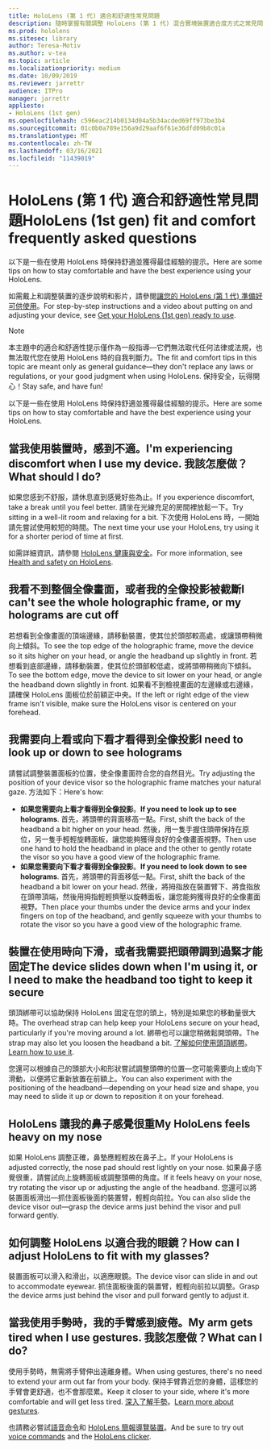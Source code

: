 ```yaml
---
title: HoloLens (第 1 代) 適合和舒適性常見問題
description: 隨時掌握有關調整 HoloLens (第 1 代) 混合實境裝置適合度方式之常見問題解答的最新資訊。
ms.prod: hololens
ms.sitesec: library
author: Teresa-Motiv
ms.author: v-tea
ms.topic: article
ms.localizationpriority: medium
ms.date: 10/09/2019
ms.reviewer: jarrettr
audience: ITPro
manager: jarrettr
appliesto:
- HoloLens (1st gen)
ms.openlocfilehash: c596eac214b0134d04a5b34acded69ff973be3b4
ms.sourcegitcommit: 01c0b0a789e156a9d29aaf6f61e36dfd09b8c01a
ms.translationtype: MT
ms.contentlocale: zh-TW
ms.lasthandoff: 03/16/2021
ms.locfileid: "11439019"
---
```

# <a name="hololens-1st-gen-fit-and-comfort-frequently-asked-questions"></a><span data-ttu-id="b7737-103">HoloLens (第 1 代) 適合和舒適性常見問題</span><span class="sxs-lookup"><span data-stu-id="b7737-103">HoloLens (1st gen) fit and comfort frequently asked questions</span></span>

<span data-ttu-id="b7737-104">以下是一些在使用 HoloLens 時保持舒適並獲得最佳經驗的提示。</span><span class="sxs-lookup"><span data-stu-id="b7737-104">Here are some tips on how to stay comfortable and have the best experience using your HoloLens.</span></span>

<span data-ttu-id="b7737-105">如需戴上和調整裝置的逐步說明和影片，請參閱[讓您的 HoloLens (第 1 代) 準備好可供使用](hololens1-setup.md)。</span><span class="sxs-lookup"><span data-stu-id="b7737-105">For step-by-step instructions and a video about putting on and adjusting your device, see [Get your HoloLens (1st gen) ready to use](hololens1-setup.md).</span></span>

> [!NOTE]
> <span data-ttu-id="b7737-106">本主題中的適合和舒適性提示僅作為一般指導&mdash;它們無法取代任何法律或法規，也無法取代您在使用 HoloLens 時的自我判斷力。</span><span class="sxs-lookup"><span data-stu-id="b7737-106">The fit and comfort tips in this topic are meant only as general guidance&mdash;they don't replace any laws or regulations, or your good judgment when using HoloLens.</span></span> <span data-ttu-id="b7737-107">保持安全，玩得開心！</span><span class="sxs-lookup"><span data-stu-id="b7737-107">Stay safe, and have fun!</span></span>

<span data-ttu-id="b7737-108">以下是一些在使用 HoloLens 時保持舒適並獲得最佳經驗的提示。</span><span class="sxs-lookup"><span data-stu-id="b7737-108">Here are some tips on how to stay comfortable and have the best experience using your HoloLens.</span></span>

## <a name="im-experiencing-discomfort-when-i-use-my-device-what-should-i-do"></a><span data-ttu-id="b7737-109">當我使用裝置時，感到不適。</span><span class="sxs-lookup"><span data-stu-id="b7737-109">I'm experiencing discomfort when I use my device.</span></span> <span data-ttu-id="b7737-110">我該怎麼做？</span><span class="sxs-lookup"><span data-stu-id="b7737-110">What should I do?</span></span>

<span data-ttu-id="b7737-111">如果您感到不舒服，請休息直到感覺好些為止。</span><span class="sxs-lookup"><span data-stu-id="b7737-111">If you experience discomfort, take a break until you feel better.</span></span> <span data-ttu-id="b7737-112">請坐在光線充足的房間裡放鬆一下。</span><span class="sxs-lookup"><span data-stu-id="b7737-112">Try sitting in a well-lit room and relaxing for a bit.</span></span> <span data-ttu-id="b7737-113">下次使用 HoloLens 時，一開始請先嘗試使用較短的時間。</span><span class="sxs-lookup"><span data-stu-id="b7737-113">The next time your use your HoloLens, try using it for a shorter period of time at first.</span></span>

<span data-ttu-id="b7737-114">如需詳細資訊，請參閱 [HoloLens 健康與安全](https://go.microsoft.com/fwlink/p/?LinkId=746661)。</span><span class="sxs-lookup"><span data-stu-id="b7737-114">For more information, see [Health and safety on HoloLens](https://go.microsoft.com/fwlink/p/?LinkId=746661).</span></span>

## <a name="i-cant-see-the-whole-holographic-frame-or-my-holograms-are-cut-off"></a><span data-ttu-id="b7737-115">我看不到整個全像畫面，或者我的全像投影被截斷</span><span class="sxs-lookup"><span data-stu-id="b7737-115">I can't see the whole holographic frame, or my holograms are cut off</span></span>

<span data-ttu-id="b7737-116">若想看到全像畫面的頂端邊緣，請移動裝置，使其位於頭部較高處，或讓頭帶稍微向上傾斜。</span><span class="sxs-lookup"><span data-stu-id="b7737-116">To see the top edge of the holographic frame, move the device so it sits higher on your head, or angle the headband up slightly in front.</span></span> <span data-ttu-id="b7737-117">若想看到底部邊緣，請移動裝置，使其位於頭部較低處，或將頭帶稍微向下傾斜。</span><span class="sxs-lookup"><span data-stu-id="b7737-117">To see the bottom edge, move the device to sit lower on your head, or angle the headband down slightly in front.</span></span> <span data-ttu-id="b7737-118">如果看不到檢視畫面的左邊緣或右邊緣，請確保 HoloLens 面板位於前額正中央。</span><span class="sxs-lookup"><span data-stu-id="b7737-118">If the left or right edge of the view frame isn't visible, make sure the HoloLens visor is centered on your forehead.</span></span>

## <a name="i-need-to-look-up-or-down-to-see-holograms"></a><span data-ttu-id="b7737-119">我需要向上看或向下看才看得到全像投影</span><span class="sxs-lookup"><span data-stu-id="b7737-119">I need to look up or down to see holograms</span></span>

<span data-ttu-id="b7737-120">請嘗試調整裝置面板的位置，使全像畫面符合您的自然目光。</span><span class="sxs-lookup"><span data-stu-id="b7737-120">Try adjusting the position of your device visor so the holographic frame matches your natural gaze.</span></span> <span data-ttu-id="b7737-121">方法如下：</span><span class="sxs-lookup"><span data-stu-id="b7737-121">Here's how:</span></span>

- <span data-ttu-id="b7737-122">**如果您需要向上看才看得到全像投影**。</span><span class="sxs-lookup"><span data-stu-id="b7737-122">**If you need to look up to see holograms**.</span></span> <span data-ttu-id="b7737-123">首先，將頭帶的背面移高一點。</span><span class="sxs-lookup"><span data-stu-id="b7737-123">First, shift the back of the headband a bit higher on your head.</span></span> <span data-ttu-id="b7737-124">然後，用一隻手握住頭帶保持在原位，另一隻手輕輕旋轉面板，讓您能夠獲得良好的全像畫面視野。</span><span class="sxs-lookup"><span data-stu-id="b7737-124">Then use one hand to hold the headband in place and the other to gently rotate the visor so you have a good view of the holographic frame.</span></span>
- <span data-ttu-id="b7737-125">**如果您需要向下看才看得到全像投影**。</span><span class="sxs-lookup"><span data-stu-id="b7737-125">**If you need to look down to see holograms**.</span></span> <span data-ttu-id="b7737-126">首先，將頭帶的背面移低一點。</span><span class="sxs-lookup"><span data-stu-id="b7737-126">First, shift the back of the headband a bit lower on your head.</span></span> <span data-ttu-id="b7737-127">然後，將拇指放在裝置臂下、將食指放在頭帶頂端，然後用拇指輕輕擠壓以旋轉面板，讓您能夠獲得良好的全像畫面視野。</span><span class="sxs-lookup"><span data-stu-id="b7737-127">Then place your thumbs under the device arms and your index fingers on top of the headband, and gently squeeze with your thumbs to rotate the visor so you have a good view of the holographic frame.</span></span>

## <a name="the-device-slides-down-when-im-using-it-or-i-need-to-make-the-headband-too-tight-to-keep-it-secure"></a><span data-ttu-id="b7737-128">裝置在使用時向下滑，或者我需要把頭帶調到過緊才能固定</span><span class="sxs-lookup"><span data-stu-id="b7737-128">The device slides down when I'm using it, or I need to make the headband too tight to keep it secure</span></span>

<span data-ttu-id="b7737-129">頭頂綁帶可以協助保持 HoloLens 固定在您的頭上，特別是如果您的移動量很大時。</span><span class="sxs-lookup"><span data-stu-id="b7737-129">The overhead strap can help keep your HoloLens secure on your head, particularly if you're moving around a lot.</span></span> <span data-ttu-id="b7737-130">綁帶也可以讓您稍微鬆開頭帶。</span><span class="sxs-lookup"><span data-stu-id="b7737-130">The strap may also let you loosen the headband a bit.</span></span> <span data-ttu-id="b7737-131">[了解如何使用頭頂綁帶](hololens1-setup.md#adjust-fit)。</span><span class="sxs-lookup"><span data-stu-id="b7737-131">[Learn how to use it](hololens1-setup.md#adjust-fit).</span></span>

<span data-ttu-id="b7737-132">您還可以根據自己的頭部大小和形狀嘗試調整頭帶的位置&mdash;您可能需要向上或向下滑動，以便將它重新放置在前額上。</span><span class="sxs-lookup"><span data-stu-id="b7737-132">You can also experiment with the positioning of the headband&mdash;depending on your head size and shape, you may need to slide it up or down to reposition it on your forehead.</span></span>

## <a name="my-hololens-feels-heavy-on-my-nose"></a><span data-ttu-id="b7737-133">HoloLens 讓我的鼻子感覺很重</span><span class="sxs-lookup"><span data-stu-id="b7737-133">My HoloLens feels heavy on my nose</span></span>

<span data-ttu-id="b7737-134">如果 HoloLens 調整正確，鼻墊應輕輕放在鼻子上。</span><span class="sxs-lookup"><span data-stu-id="b7737-134">If your HoloLens is adjusted correctly, the nose pad should rest lightly on your nose.</span></span> <span data-ttu-id="b7737-135">如果鼻子感覺很重，請嘗試向上旋轉面板或調整頭帶的角度。</span><span class="sxs-lookup"><span data-stu-id="b7737-135">If it feels heavy on your nose, try rotating the visor up or adjusting the angle of the headband.</span></span> <span data-ttu-id="b7737-136">您還可以將裝置面板滑出&mdash;抓住面板後面的裝置臂，輕輕向前拉。</span><span class="sxs-lookup"><span data-stu-id="b7737-136">You can also slide the device visor out&mdash;grasp the device arms just behind the visor and pull forward gently.</span></span>

## <a name="how-can-i-adjust-hololens-to-fit-with-my-glasses"></a><span data-ttu-id="b7737-137">如何調整 HoloLens 以適合我的眼鏡？</span><span class="sxs-lookup"><span data-stu-id="b7737-137">How can I adjust HoloLens to fit with my glasses?</span></span>

<span data-ttu-id="b7737-138">裝置面板可以滑入和滑出，以適應眼鏡。</span><span class="sxs-lookup"><span data-stu-id="b7737-138">The device visor can slide in and out to accommodate eyewear.</span></span> <span data-ttu-id="b7737-139">抓住面板後面的裝置臂，輕輕向前拉以調整。</span><span class="sxs-lookup"><span data-stu-id="b7737-139">Grasp the device arms just behind the visor and pull forward gently to adjust it.</span></span>

## <a name="my-arm-gets-tired-when-i-use-gestures-what-can-i-do"></a><span data-ttu-id="b7737-140">當我使用手勢時，我的手臂感到疲倦。</span><span class="sxs-lookup"><span data-stu-id="b7737-140">My arm gets tired when I use gestures.</span></span> <span data-ttu-id="b7737-141">我該怎麼做？</span><span class="sxs-lookup"><span data-stu-id="b7737-141">What can I do?</span></span>

<span data-ttu-id="b7737-142">使用手勢時，無需將手臂伸出遠離身體。</span><span class="sxs-lookup"><span data-stu-id="b7737-142">When using gestures, there's no need to extend your arm out far from your body.</span></span> <span data-ttu-id="b7737-143">保持手臂靠近您的身體，這樣您的手臂會更舒適，也不會那麼累。</span><span class="sxs-lookup"><span data-stu-id="b7737-143">Keep it closer to your side, where it's more comfortable and will get less tired.</span></span> <span data-ttu-id="b7737-144">[深入了解手勢](hololens1-basic-usage.md#use-hololens-with-your-hands)。</span><span class="sxs-lookup"><span data-stu-id="b7737-144">[Learn more about gestures](hololens1-basic-usage.md#use-hololens-with-your-hands).</span></span>

<span data-ttu-id="b7737-145">也請務必嘗試[語音命令](hololens-cortana.md)和 [HoloLens 簡報導覽裝置](hololens1-clicker.md)。</span><span class="sxs-lookup"><span data-stu-id="b7737-145">And be sure to try out [voice commands](hololens-cortana.md) and the [HoloLens clicker](hololens1-clicker.md).</span></span>
